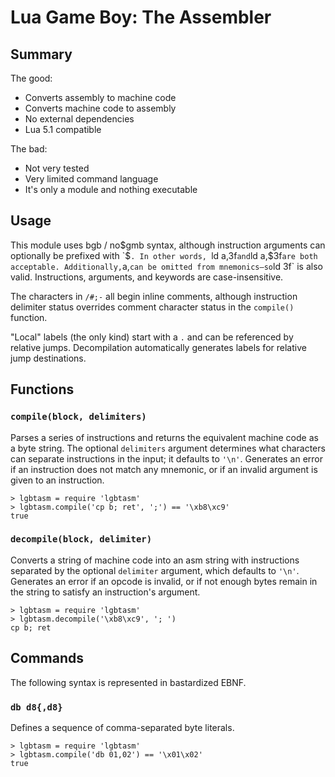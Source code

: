 # Lua Game Boy: The Assembler

## Summary

The good:

- Converts assembly to machine code
- Converts machine code to assembly
- No external dependencies
- Lua 5.1 compatible

The bad:

- Not very tested
- Very limited command language
- It's only a module and nothing executable


## Usage

This module uses bgb / no$gmb syntax, although instruction arguments can
optionally be prefixed with `$`. In other words, `ld a,3f` and `ld a,$3f`
are both acceptable. Additionally, `a,` can be omitted from mnemonics—so
`ld 3f` is also valid. Instructions, arguments, and keywords are
case-insensitive.

The characters in `/#;-` all begin inline comments, although instruction
delimiter status overrides comment character status in the `compile()`
function.

"Local" labels (the only kind) start with a `.` and can be referenced by
relative jumps. Decompilation automatically generates labels for relative
jump destinations.


## Functions

### `compile(block, delimiters)`

Parses a series of instructions and returns the equivalent machine code as a
byte string. The optional `delimiters` argument determines what characters
can separate instructions in the input; it defaults to `'\n'`. Generates an
error if an instruction does not match any mnemonic, or if an invalid
argument is given to an instruction.

```
> lgbtasm = require 'lgbtasm'
> lgbtasm.compile('cp b; ret', ';') == '\xb8\xc9'
true
```

### `decompile(block, delimiter)`

Converts a string of machine code into an asm string with instructions
separated by the optional `delimiter` argument, which defaults to `'\n'`.
Generates an error if an opcode is invalid, or if not enough bytes remain in
the string to satisfy an instruction's argument.

```
> lgbtasm = require 'lgbtasm'
> lgbtasm.decompile('\xb8\xc9', '; ')
cp b; ret
```


## Commands

The following syntax is represented in bastardized EBNF.

### `db d8{,d8}`

Defines a sequence of comma-separated byte literals.

```
> lgbtasm = require 'lgbtasm'
> lgbtasm.compile('db 01,02') == '\x01\x02'
true
```
